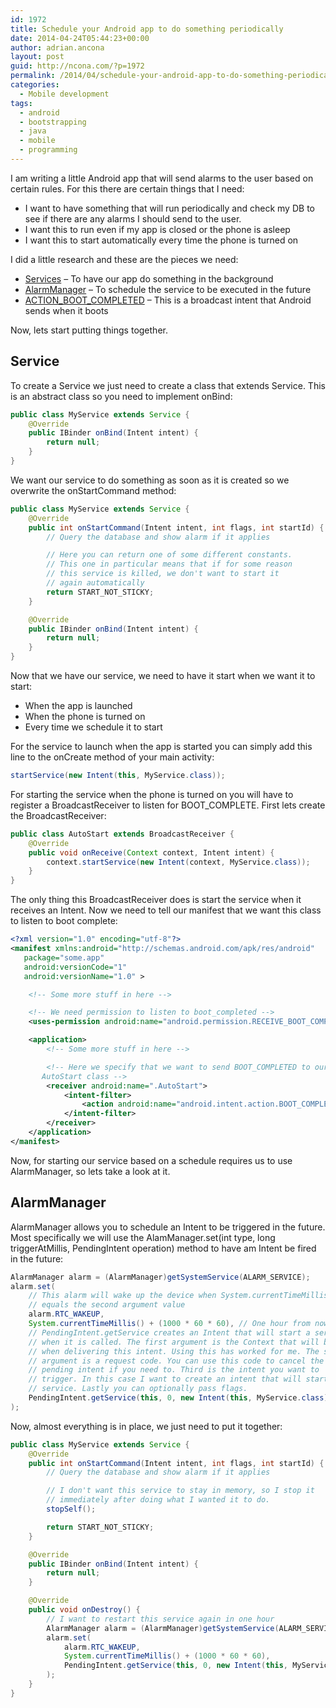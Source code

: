 ```yaml
---
id: 1972
title: Schedule your Android app to do something periodically
date: 2014-04-24T05:44:23+00:00
author: adrian.ancona
layout: post
guid: http://ncona.com/?p=1972
permalink: /2014/04/schedule-your-android-app-to-do-something-periodically/
categories:
  - Mobile development
tags:
  - android
  - bootstrapping
  - java
  - mobile
  - programming
---
```

I am writing a little Android app that will send alarms to the user based on certain rules. For this there are certain things that I need:

  * I want to have something that will run periodically and check my DB to see if there are any alarms I should send to the user.
  * I want this to run even if my app is closed or the phone is asleep
  * I want this to start automatically every time the phone is turned on

I did a little research and these are the pieces we need:

  * [Services](http://developer.android.com/guide/components/services.html "Android services") &#8211; To have our app do something in the background
  * [AlarmManager](http://developer.android.com/reference/android/app/AlarmManager.html "Android AlarmManager") &#8211; To schedule the service to be executed in the future
  * [ACTION\_BOOT\_COMPLETED](http://developer.android.com/reference/android/content/Intent.html "Boot completed broadcast intent") &#8211; This is a broadcast intent that Android sends when it boots

Now, lets start putting things together.

<!--more-->

## Service

To create a Service we just need to create a class that extends Service. This is an abstract class so you need to implement onBind:

```java
public class MyService extends Service {
    @Override
    public IBinder onBind(Intent intent) {
        return null;
    }
}
```

We want our service to do something as soon as it is created so we overwrite the onStartCommand method:

```java
public class MyService extends Service {
    @Override
    public int onStartCommand(Intent intent, int flags, int startId) {
        // Query the database and show alarm if it applies

        // Here you can return one of some different constants.
        // This one in particular means that if for some reason
        // this service is killed, we don't want to start it
        // again automatically
        return START_NOT_STICKY;
    }

    @Override
    public IBinder onBind(Intent intent) {
        return null;
    }
}
```

Now that we have our service, we need to have it start when we want it to start:

  * When the app is launched
  * When the phone is turned on
  * Every time we schedule it to start

For the service to launch when the app is started you can simply add this line to the onCreate method of your main activity:

```java
startService(new Intent(this, MyService.class));
```

For starting the service when the phone is turned on you will have to register a BroadcastReceiver to listen for BOOT_COMPLETE. First lets create the BroadcastReceiver:

```java
public class AutoStart extends BroadcastReceiver {
    @Override
    public void onReceive(Context context, Intent intent) {
        context.startService(new Intent(context, MyService.class));
    }
}
```

The only thing this BroadcastReceiver does is start the service when it receives an Intent. Now we need to tell our manifest that we want this class to listen to boot complete:

```xml
<?xml version="1.0" encoding="utf-8"?>
<manifest xmlns:android="http://schemas.android.com/apk/res/android"
   package="some.app"
   android:versionCode="1"
   android:versionName="1.0" >

    <!-- Some more stuff in here -->

    <!-- We need permission to listen to boot_completed -->
    <uses-permission android:name="android.permission.RECEIVE_BOOT_COMPLETED" />

    <application>
        <!-- Some more stuff in here -->

        <!-- Here we specify that we want to send BOOT_COMPLETED to our
       AutoStart class -->
        <receiver android:name=".AutoStart">
            <intent-filter>
                <action android:name="android.intent.action.BOOT_COMPLETED" />
            </intent-filter>
        </receiver>
    </application>
</manifest>
```

Now, for starting our service based on a schedule requires us to use AlarmManager, so lets take a look at it.

## AlarmManager

AlarmManager allows you to schedule an Intent to be triggered in the future. Most specifically we will use the AlamManager.set(int type, long triggerAtMillis, PendingIntent operation) method to have am Intent be fired in the future:

```java
AlarmManager alarm = (AlarmManager)getSystemService(ALARM_SERVICE);
alarm.set(
    // This alarm will wake up the device when System.currentTimeMillis()
    // equals the second argument value
    alarm.RTC_WAKEUP,
    System.currentTimeMillis() + (1000 * 60 * 60), // One hour from now
    // PendingIntent.getService creates an Intent that will start a service
    // when it is called. The first argument is the Context that will be used
    // when delivering this intent. Using this has worked for me. The second
    // argument is a request code. You can use this code to cancel the
    // pending intent if you need to. Third is the intent you want to
    // trigger. In this case I want to create an intent that will start my
    // service. Lastly you can optionally pass flags.
    PendingIntent.getService(this, 0, new Intent(this, MyService.class), 0)
);
```

Now, almost everything is in place, we just need to put it together:

```java
public class MyService extends Service {
    @Override
    public int onStartCommand(Intent intent, int flags, int startId) {
        // Query the database and show alarm if it applies

        // I don't want this service to stay in memory, so I stop it
        // immediately after doing what I wanted it to do.
        stopSelf();

        return START_NOT_STICKY;
    }

    @Override
    public IBinder onBind(Intent intent) {
        return null;
    }

    @Override
    public void onDestroy() {
        // I want to restart this service again in one hour
        AlarmManager alarm = (AlarmManager)getSystemService(ALARM_SERVICE);
        alarm.set(
            alarm.RTC_WAKEUP,
            System.currentTimeMillis() + (1000 * 60 * 60),
            PendingIntent.getService(this, 0, new Intent(this, MyService.class), 0)
        );
    }
}
```
